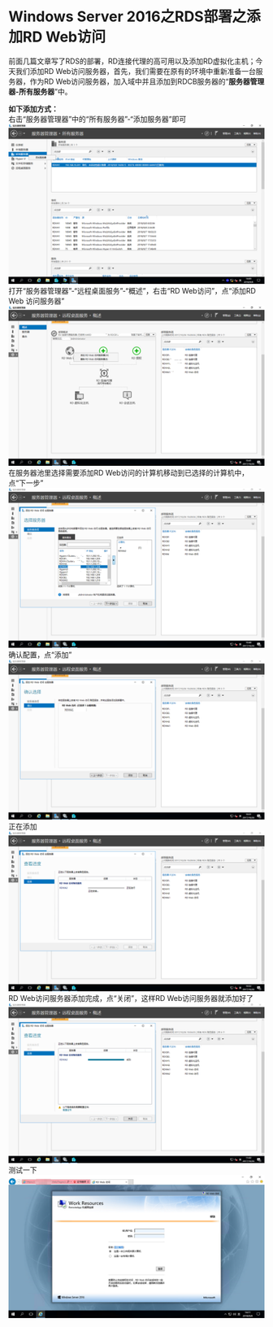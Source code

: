# Windows Server 2016之RDS部署之添加RD Web访问

前面几篇文章写了RDS的部署，RD连接代理的高可用以及添加RD虚拟化主机；今天我们添加RD Web访问服务器，首先，我们需要在原有的环境中重新准备一台服务器，作为RD Web访问服务器，加入域中并且添加到RDCB服务器的“**服务器管理器-所有服务器**”中。  
  
**如下添加方式：**  
右击“服务器管理器”中的“所有服务器”-“添加服务器”即可
![](./../../IMGS/RDS/RDS-RDWA-83-0.png)
打开“服务器管理器”-“远程桌面服务”-“概述”，右击“RD Web访问”，点“添加RD Web 访问服务器”
![](./../../IMGS/RDS/RDS-RDWA-83.png)
在服务器池里选择需要添加RD Web访问的计算机移动到已选择的计算机中，点“下一步”
![](./../../IMGS/RDS/RDS-RDWA-84.png)
确认配置，点“添加”
![](./../../IMGS/RDS/RDS-RDWA-85.png)
正在添加
![](./../../IMGS/RDS/RDS-RDWA-86.png)
RD Web访问服务器添加完成，点“关闭”，这样RD Web访问服务器就添加好了
![](./../../IMGS/RDS/RDS-RDWA-87.png)
测试一下
![](./../../IMGS/RDS/RDS-RDWA-88.png)